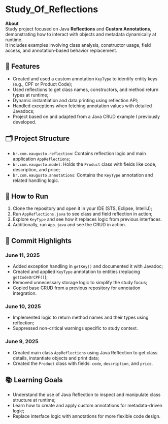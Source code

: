 <h1>Study_Of_Reflections</h1>
<p>
  <strong>About</strong><br />
  Study project focused on Java <strong>Reflections</strong> and <strong>Custom Annotations</strong>, demonstrating how to interact with objects and metadata dynamically at runtime.<br />
  It includes examples involving class analysis, constructor usage, field access, and annotation-based behavior replacement.
</p>
<h2>📌 Features</h2>
<ul>
  <li>Created and used a custom annotation <code>KeyType</code> to identify entity keys (e.g., CPF or Product Code);</li>
  <li>Used reflections to get class names, constructors, and method return types at runtime;</li>
  <li>Dynamic instantiation and data printing using reflection API;</li>
  <li>Handled exceptions when fetching annotation values with detailed Javadocs;</li>
  <li>Project based on and adapted from a Java CRUD example I previously developed.</li>
</ul>
<h2>🗂️ Project Structure</h2>
<ul>
  <li><code>br.com.eaugusto.reflection</code>: Contains reflection logic and main application <code>AppReflections</code>;</li>
  <li><code>br.com.eaugusto.model</code>: Holds the <code>Product</code> class with fields like code, description, and price;</li>
  <li><code>br.com.eaugusto.annotations</code>: Contains the <code>KeyType</code> annotation and related handling logic.</li>
</ul>
<h2>🚀 How to Run</h2>
<ol>
  <li>Clone the repository and open it in your IDE (STS, Eclipse, IntelliJ);</li>
  <li>Run <code>AppReflections.java</code> to see class and field reflection in action;</li>
  <li>Explore <code>KeyType</code> and see how it replaces logic from previous interfaces.</li>
  <li>Additionally, run <code>App.java</code> and see the CRUD in action.</li>
</ol>
<h2>📅 Commit Highlights</h2>
<h3>June 11, 2025</h3>
<ul>
  <li>Added exception handling in <code>getKey()</code> and documented it with Javadoc;</li>
  <li>Created and applied <code>KeyType</code> annotation to entities (replacing <code>getCodeOrCPF()</code>);</li>
  <li>Removed unnecessary storage logic to simplify the study focus;</li>
  <li>Copied base CRUD from a previous repository for annotation integration.</li>
</ul>
<h3>June 10, 2025</h3>
<ul>
  <li>Implemented logic to return method names and their types using reflection;</li>
  <li>Suppressed non-critical warnings specific to study context.</li>
</ul>
<h3>June 9, 2025</h3>
<ul>
  <li>Created main class <code>AppReflections</code> using Java Reflection to get class details, instantiate objects and print data;</li>
  <li>Created the <code>Product</code> class with fields: <code>code</code>, <code>description</code>, and <code>price</code>.</li>
</ul>
<h2>📚 Learning Goals</h2>
<ul>
  <li>Understand the use of Java Reflection to inspect and manipulate class structure at runtime;</li>
  <li>Learn how to create and apply custom annotations for metadata-driven logic;</li>
  <li>Replace interface logic with annotations for more flexible code design.</li>
</ul>
